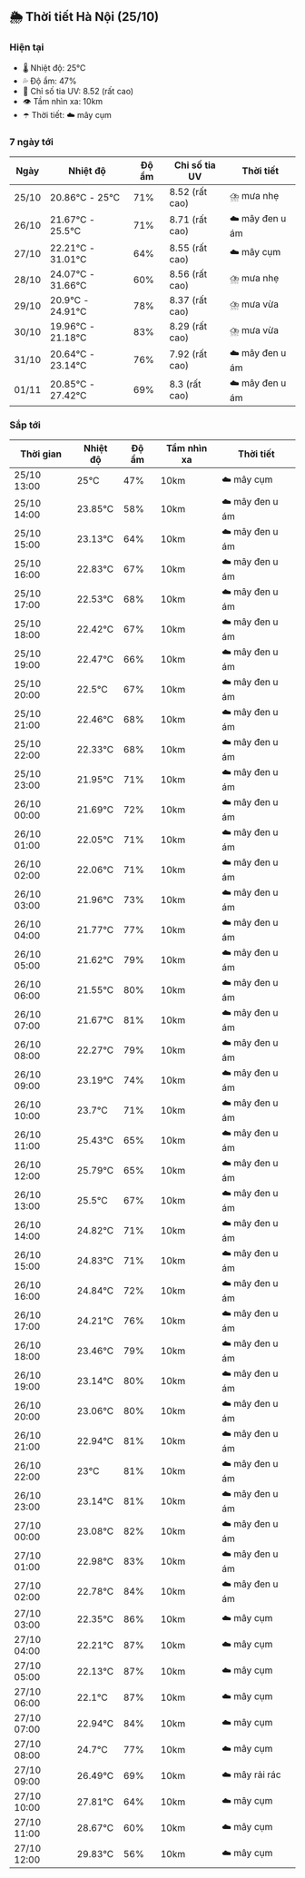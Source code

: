 ## 🌦️ Thời tiết Hà Nội (25/10)

### Hiện tại

- 🌡️ Nhiệt độ: 25℃
- 💦 Độ ẩm: 47%
- 🌟 Chỉ số tia UV: 8.52 (rất cao)
- 👁️ Tầm nhìn xa: 10km
- ☂️ Thời tiết: ☁️ mây cụm

### 7 ngày tới

| Ngày | Nhiệt độ | Độ ẩm | Chỉ số tia UV | Thời tiết |
| --- | --- | --- | --- | --- |
| 25/10 | 20.86℃ - 25℃ | 71% | 8.52 (rất cao) | ⛈️ mưa nhẹ |
| 26/10 | 21.67℃ - 25.5℃ | 71% | 8.71 (rất cao) | ☁️ mây đen u ám |
| 27/10 | 22.21℃ - 31.01℃ | 64% | 8.55 (rất cao) | ☁️ mây cụm |
| 28/10 | 24.07℃ - 31.66℃ | 60% | 8.56 (rất cao) | ⛈️ mưa nhẹ |
| 29/10 | 20.9℃ - 24.91℃ | 78% | 8.37 (rất cao) | ⛈️ mưa vừa |
| 30/10 | 19.96℃ - 21.18℃ | 83% | 8.29 (rất cao) | ⛈️ mưa vừa |
| 31/10 | 20.64℃ - 23.14℃ | 76% | 7.92 (rất cao) | ☁️ mây đen u ám |
| 01/11 | 20.85℃ - 27.42℃ | 69% | 8.3 (rất cao) | ☁️ mây đen u ám |

### Sắp tới

| Thời gian | Nhiệt độ | Độ ẩm | Tầm nhìn xa | Thời tiết |
| --- | --- | --- | --- | --- |
| 25/10 13:00 | 25℃ | 47% | 10km | ☁️ mây cụm |
| 25/10 14:00 | 23.85℃ | 58% | 10km | ☁️ mây đen u ám |
| 25/10 15:00 | 23.13℃ | 64% | 10km | ☁️ mây đen u ám |
| 25/10 16:00 | 22.83℃ | 67% | 10km | ☁️ mây đen u ám |
| 25/10 17:00 | 22.53℃ | 68% | 10km | ☁️ mây đen u ám |
| 25/10 18:00 | 22.42℃ | 67% | 10km | ☁️ mây đen u ám |
| 25/10 19:00 | 22.47℃ | 66% | 10km | ☁️ mây đen u ám |
| 25/10 20:00 | 22.5℃ | 67% | 10km | ☁️ mây đen u ám |
| 25/10 21:00 | 22.46℃ | 68% | 10km | ☁️ mây đen u ám |
| 25/10 22:00 | 22.33℃ | 68% | 10km | ☁️ mây đen u ám |
| 25/10 23:00 | 21.95℃ | 71% | 10km | ☁️ mây đen u ám |
| 26/10 00:00 | 21.69℃ | 72% | 10km | ☁️ mây đen u ám |
| 26/10 01:00 | 22.05℃ | 71% | 10km | ☁️ mây đen u ám |
| 26/10 02:00 | 22.06℃ | 71% | 10km | ☁️ mây đen u ám |
| 26/10 03:00 | 21.96℃ | 73% | 10km | ☁️ mây đen u ám |
| 26/10 04:00 | 21.77℃ | 77% | 10km | ☁️ mây đen u ám |
| 26/10 05:00 | 21.62℃ | 79% | 10km | ☁️ mây đen u ám |
| 26/10 06:00 | 21.55℃ | 80% | 10km | ☁️ mây đen u ám |
| 26/10 07:00 | 21.67℃ | 81% | 10km | ☁️ mây đen u ám |
| 26/10 08:00 | 22.27℃ | 79% | 10km | ☁️ mây đen u ám |
| 26/10 09:00 | 23.19℃ | 74% | 10km | ☁️ mây đen u ám |
| 26/10 10:00 | 23.7℃ | 71% | 10km | ☁️ mây đen u ám |
| 26/10 11:00 | 25.43℃ | 65% | 10km | ☁️ mây đen u ám |
| 26/10 12:00 | 25.79℃ | 65% | 10km | ☁️ mây đen u ám |
| 26/10 13:00 | 25.5℃ | 67% | 10km | ☁️ mây đen u ám |
| 26/10 14:00 | 24.82℃ | 71% | 10km | ☁️ mây đen u ám |
| 26/10 15:00 | 24.83℃ | 71% | 10km | ☁️ mây đen u ám |
| 26/10 16:00 | 24.84℃ | 72% | 10km | ☁️ mây đen u ám |
| 26/10 17:00 | 24.21℃ | 76% | 10km | ☁️ mây đen u ám |
| 26/10 18:00 | 23.46℃ | 79% | 10km | ☁️ mây đen u ám |
| 26/10 19:00 | 23.14℃ | 80% | 10km | ☁️ mây đen u ám |
| 26/10 20:00 | 23.06℃ | 80% | 10km | ☁️ mây đen u ám |
| 26/10 21:00 | 22.94℃ | 81% | 10km | ☁️ mây đen u ám |
| 26/10 22:00 | 23℃ | 81% | 10km | ☁️ mây đen u ám |
| 26/10 23:00 | 23.14℃ | 81% | 10km | ☁️ mây đen u ám |
| 27/10 00:00 | 23.08℃ | 82% | 10km | ☁️ mây đen u ám |
| 27/10 01:00 | 22.98℃ | 83% | 10km | ☁️ mây đen u ám |
| 27/10 02:00 | 22.78℃ | 84% | 10km | ☁️ mây đen u ám |
| 27/10 03:00 | 22.35℃ | 86% | 10km | ☁️ mây cụm |
| 27/10 04:00 | 22.21℃ | 87% | 10km | ☁️ mây cụm |
| 27/10 05:00 | 22.13℃ | 87% | 10km | ☁️ mây cụm |
| 27/10 06:00 | 22.1℃ | 87% | 10km | ☁️ mây cụm |
| 27/10 07:00 | 22.94℃ | 84% | 10km | ☁️ mây cụm |
| 27/10 08:00 | 24.7℃ | 77% | 10km | ☁️ mây cụm |
| 27/10 09:00 | 26.49℃ | 69% | 10km | ☁️ mây rải rác |
| 27/10 10:00 | 27.81℃ | 64% | 10km | ☁️ mây cụm |
| 27/10 11:00 | 28.67℃ | 60% | 10km | ☁️ mây cụm |
| 27/10 12:00 | 29.83℃ | 56% | 10km | ☁️ mây cụm |
